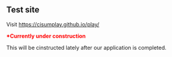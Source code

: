## Test site

Visit https://cisumplay.github.io/play/

<b style='color:red'>*Currently under construction</b>

This will be cinstructed lately after our application is completed. 
